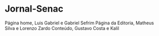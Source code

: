 # Jornal-Senac
Página home, Luis Gabriel e Gabriel Sefrim
Página da Editoria, Matheus Silva e Lorenzo Zardo
Conteúdo, Gustavo Costa e Kalil
